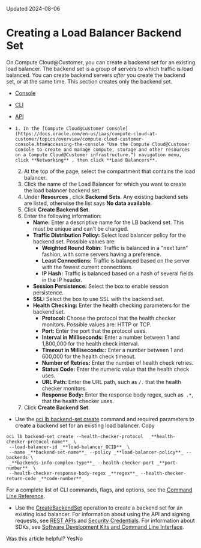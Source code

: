 Updated 2024-08-06
# Creating a Load Balancer Backend Set
On Compute Cloud@Customer, you can create a backend set for an existing load balancer. The backend set is a group of servers to which traffic is load balanced. You can create backend servers _after_ you create the backend set, or at the same time. This section creates only the backend set. 
  * [Console](https://docs.oracle.com/en-us/iaas/compute-cloud-at-customer/topics/lbaas/creating-a-load-balancer-backend-set.htm)
  * [CLI](https://docs.oracle.com/en-us/iaas/compute-cloud-at-customer/topics/lbaas/creating-a-load-balancer-backend-set.htm)
  * [API](https://docs.oracle.com/en-us/iaas/compute-cloud-at-customer/topics/lbaas/creating-a-load-balancer-backend-set.htm)


  *     1. In the [Compute Cloud@Customer Console](https://docs.oracle.com/en-us/iaas/compute-cloud-at-customer/topics/overview/compute-cloud-customer-console.htm#accessing-the-console "Use the Compute Cloud@Customer Console to create and manage compute, storage and other resources on a Compute Cloud@Customer infrastructure.") navigation menu, click **Networking** , then click **Load Balancers**.
    2. At the top of the page, select the compartment that contains the load balancer.
    3. Click the name of the Load Balancer for which you want to create the load balancer backend set. 
    4. Under **Resources** , click **Backend Sets**.
Any existing backend sets are listed, otherwise the list says **No data available**.
    5. Click **Create Backend Set**.
    6. Enter the following information: 
       * **Name:** Enter a descriptive name for the LB backend set. This must be unique and can't be changed.
       * **Traffic Distribution Policy:** Select load balancer policy for the backend set. Possible values are: 
         * **Weighted Round Robin:** Traffic is balanced in a "next turn" fashion, with some servers having a preference.
         * **Least Connections:** Traffic is balanced based on the server with the fewest current connections.
         * **IP Hash:** Traffic is balanced based on a hash of several fields in the IP header.
       * **Session Persistence:** Select the box to enable session persistence.
       * **SSL:** Select the box to use SSL with the backend set. 
       * **Health Checking:** Enter the health checking parameters for the backend set. 
         * **Protocol:** Choose the protocol that the health checker monitors. Possible values are: HTTP or TCP.
         * **Port:** Enter the port that the protocol uses.
         * **Interval in Milliseconds:** Enter a number between 1 and 1,800,000 for the health check interval.
         * **Timeout in Milliseconds::** Enter a number between 1 and 600,000 for the health check timeout.
         * **Number of Retries:** Enter the number of health check retries.
         * **Status Code:** Enter the numeric value that the health check uses.
         * **URL Path:** Enter the URL path, such as `/.` that the health checker monitors.
         * **Response Body:** Enter the response body regex, such as` .*`, that the health checker uses.
    7. Click **Create Backend Set**. 
  * Use the [oci lb backend-set create](https://docs.oracle.com/iaas/tools/oci-cli/latest/oci_cli_docs/cmdref/lb/backend-set/create.html) command and required parameters to create a backend set for an existing load balancer.
Copy
```
oci lb backend-set create --health-checker-protocol  _**health-checker-protocol-name**_ \
 --load-balancer-id _**load-balancer_OCID**_ \ 
 --name _**backend-set-name**_ --policy _**load-balancer-policy**_ --backends \ 
 _**backends-info-complex-type**_ --health-checker-port _**port-number**_ \ 
 --health-checker-response-body-regex _**regex**_ --health-checker-return-code _**code-number**_ 
```

For a complete list of CLI commands, flags, and options, see the [Command Line Reference](https://docs.oracle.com/iaas/tools/oci-cli/latest/oci_cli_docs/index.html).
  * Use the [CreateBackendSet](https://docs.oracle.com/iaas/api/#/en/loadbalancer/latest/BackendSet/CreateBackendSet) operation to create a backend set for an existing load balancer.
For information about using the API and signing requests, see [REST APIs](https://docs.oracle.com/iaas/Content/API/Concepts/usingapi.htm#REST_APIs) and [Security Credentials](https://docs.oracle.com/iaas/Content/General/Concepts/credentials.htm). For information about SDKs, see [Software Development Kits and Command Line Interface](https://docs.oracle.com/iaas/Content/API/Concepts/sdks.htm#Software_Development_Kits_and_Command_Line_Interface).


Was this article helpful?
YesNo

